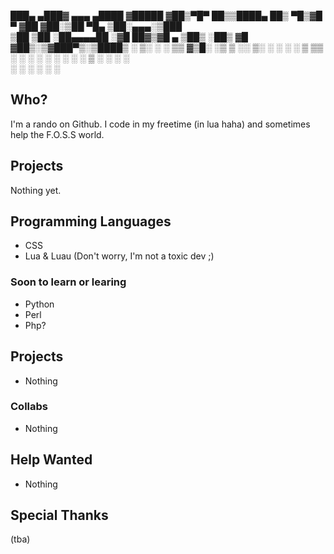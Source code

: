  ███▄ ▄███▓ ▄▄▄        ▄████ ▓█████ 
▓██▒▀█▀ ██▒▒████▄     ██▒ ▀█▒▓█   ▀ 
▓██    ▓██░▒██  ▀█▄  ▒██░▄▄▄░▒███   
▒██    ▒██ ░██▄▄▄▄██ ░▓█  ██▓▒▓█  ▄ 
▒██▒   ░██▒ ▓█   ▓██▒░▒▓███▀▒░▒████▒
░ ▒░   ░  ░ ▒▒   ▓▒█░ ░▒   ▒ ░░ ▒░ ░
░  ░      ░  ▒   ▒▒ ░  ░   ░  ░ ░  ░
░      ░     ░   ▒   ░ ░   ░    ░   
       ░         ░  ░      ░    ░  ░
                                    
## Who?
I'm a rando on Github. I code in my freetime (in lua haha) and sometimes help the F.O.S.S world.

## Projects
Nothing yet.

## Programming Languages
* CSS
* Lua & Luau (Don't worry, I'm not a toxic dev ;)
### Soon to learn or learing
* Python
* Perl
* Php?
## Projects
* Nothing
### Collabs
* Nothing
## Help Wanted
* Nothing
## Special Thanks
(tba)
